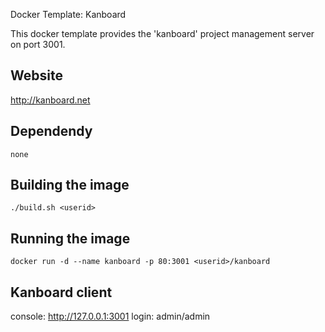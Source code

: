 Docker Template: Kanboard

This docker template provides the 'kanboard' project management server on port 3001.

## Website
http://kanboard.net

## Dependendy
`none`

## Building the image
`./build.sh <userid>`

## Running the image
`docker run -d --name kanboard -p 80:3001 <userid>/kanboard`

## Kanboard client
console: http://127.0.0.1:3001
login: admin/admin
